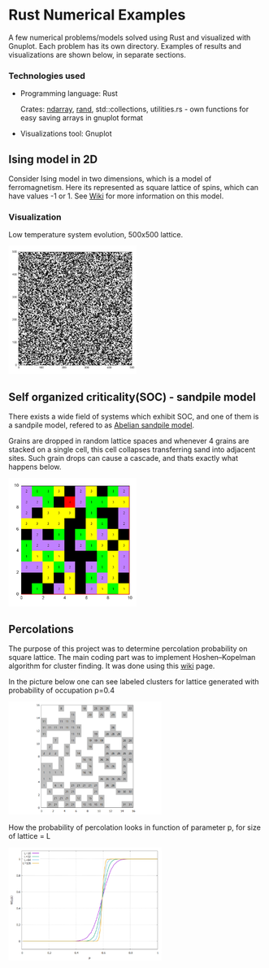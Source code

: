# Rust Numerical Examples

A few numerical problems/models solved using Rust and visualized with Gnuplot. Each problem has its own directory. 
Examples of results and visualizations are shown below, in separate sections.

### Technologies used

- Programming language: Rust

   Crates: [ndarray](https://github.com/rust-ndarray/ndarray "ndarray github"), [rand](https://github.com/rust-random/rand "rand github"), std::collections, utilities.rs - own functions for easy saving arrays in gnuplot format

- Visualizations tool: Gnuplot

## Ising model in 2D

Consider Ising model in two dimensions, which is a model of ferromagnetism. Here its represented as square lattice of spins, which can have values -1 or 1. See
[Wiki](https://en.wikipedia.org/wiki/Ising_model#Monte_Carlo_methods_for_numerical_simulation "Ising model wikipedia page") for more information on this model.

### Visualization
Low temperature system evolution, 500x500 lattice.

<img src="Ising_model_2D/gifs/500x500_smaller.gif" alt="example.gif" width="50%"/>

## Self organized criticality(SOC) - sandpile model

There exists a wide field of systems which exhibit SOC, and one of them is a sandpile model, refered to as [Abelian sandpile model](https://en.wikipedia.org/wiki/Abelian_sandpile_model).

Grains are dropped in random lattice spaces and whenever 4 grains are stacked on a single cell, this cell collapses transferring sand into adjacent sites. 
Such grain drops can cause a cascade, and thats exactly what happens below.

<img src="SOC_sandpile/results/grains.gif" alt="example.gif" width="50%"/>

## Percolations

The purpose of this project was to determine percolation probability on square lattice. The main coding part was to implement Hoshen–Kopelman algorithm for cluster finding.
It was done using this [wiki](https://en.wikipedia.org/wiki/Hoshen–Kopelman_algorithm) page.

In the picture below one can see labeled clusters for lattice generated with probability of occupation p=0.4

<img src="Percolations_HK/pictures/Label_p_0.4.png" alt="example.gif" width="60%"/>

How the probability of percolation looks in function of parameter p, for size of lattice = L

<img src="Percolations_HK/pictures/ptwo_perkolacji.png" alt="example.gif" width="60%"/>

